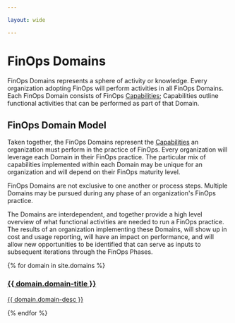 ```yaml
---

layout: wide

---
```


# FinOps Domains

FinOps Domains represents a sphere of activity or knowledge. Every organization adopting FinOps will perform activities in all FinOps Domains. Each FinOps Domain consists of FinOps [Capabilities](/framework/capabilities/);  Capabilities outline functional activities that can be performed as part of that Domain. 

## FinOps Domain Model

Taken together, the FinOps Domains represent the [Capabilities](/framework/capabilities/) an organization must perform in the practice of FinOps. Every organization will leverage each Domain in their FinOps practice. The particular mix of capabilities implemented within each Domain may be unique for an organization and will depend on their FinOps maturity level. 

FinOps Domains are not exclusive to one another or process steps. Multiple Domains may be pursued during any phase of an organization's FinOps practice.

The Domains are interdependent, and together provide a high level overview of what functional activities are needed to run a FinOps practice. The results of an organization implementing these Domains, will show up in cost and usage reporting, will have an impact on performance, and will allow new opportunities to be identified that can serve as inputs to subsequent iterations through the FinOps Phases.


<div class="flex flex-col md:flex-row flex-wrap items-stretch bg-gray-100 p-4 rounded-md">
	{% for domain in site.domains %}
  <div class="md:w-1/2 flex items-stretch">
    <a href="{{ domain.url }}" class="m-2 flex items-stretch">
      <div class="p-6 bg-white flex space-x-6 rounded-lg shadow-md hover:-translate-y-2 hover:shadow-lg transition transform duration-500 cursor-pointer">
        <div>
          <h3 class="text-xl font-bold text-gray-700 mb-2 mt-0">{{ domain.domain-title }}</h3>
          <p class="text-gray-600 w-80 text-sm">{{ domain.domain-desc }}</p>
        </div>
      </div>
    </a>
  </div>
  {% endfor %}
</div>


  
